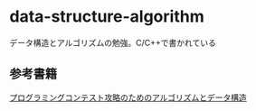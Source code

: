 # data-structure-algorithm
データ構造とアルゴリズムの勉強。C/C++で書かれている
## 参考書籍
[プログラミングコンテスト攻略のためのアルゴリズムとデータ構造](https://book.mynavi.jp/ec/products/detail/id=35408 "プログラミングコンテスト攻略のためのアルゴリズムとデータ構造")
